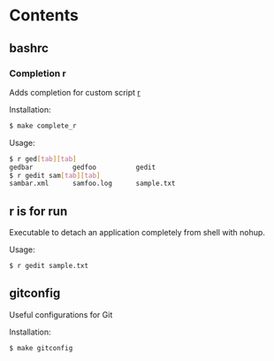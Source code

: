 # Contents

## bashrc

### Completion r
Adds completion for custom script [r](#r-is-for-run)

Installation:
```sh
$ make complete_r
```

Usage:
```sh
$ r ged[tab][tab]
gedbar          gedfoo          gedit
$ r gedit sam[tab][tab]
sambar.xml      samfoo.log      sample.txt
```

## r is for run
Executable to detach an application completely from shell with nohup.

Usage:
```sh
$ r gedit sample.txt
```

## gitconfig
Useful configurations for Git

Installation:
```sh
$ make gitconfig
```

